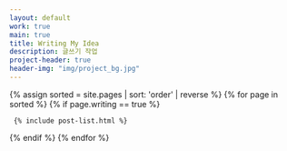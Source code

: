 ```yaml
---
layout: default
work: true
main: true
title: Writing My Idea
description: 글쓰기 작업
project-header: true
header-img: "img/project_bg.jpg"
---
```


<div class="catalogue">
{% assign sorted = site.pages | sort: 'order' | reverse %}
{% for page in sorted %}
{% if page.writing == true %}

     {% include post-list.html %}

{% endif %}
{% endfor %}
</div>
